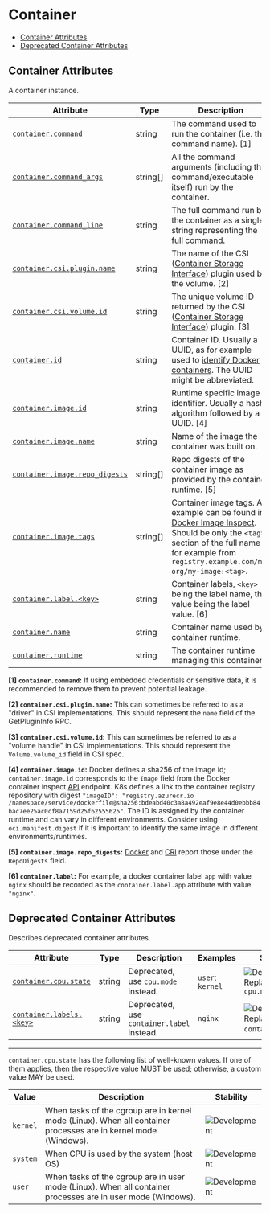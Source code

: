 <!-- NOTE: THIS FILE IS AUTOGENERATED. DO NOT EDIT BY HAND. -->
<!-- see templates/registry/markdown/attribute_namespace.md.j2 -->

# Container

- [Container Attributes](#container-attributes)
- [Deprecated Container Attributes](#deprecated-container-attributes)

## Container Attributes

A container instance.

| Attribute | Type | Description | Examples | Stability |
|---|---|---|---|---|
| <a id="container-command" href="#container-command">`container.command`</a> | string | The command used to run the container (i.e. the command name). [1] | `otelcontribcol` | ![Development](https://img.shields.io/badge/-development-blue) |
| <a id="container-command-args" href="#container-command-args">`container.command_args`</a> | string[] | All the command arguments (including the command/executable itself) run by the container. | `["otelcontribcol", "--config", "config.yaml"]` | ![Development](https://img.shields.io/badge/-development-blue) |
| <a id="container-command-line" href="#container-command-line">`container.command_line`</a> | string | The full command run by the container as a single string representing the full command. | `otelcontribcol --config config.yaml` | ![Development](https://img.shields.io/badge/-development-blue) |
| <a id="container-csi-plugin-name" href="#container-csi-plugin-name">`container.csi.plugin.name`</a> | string | The name of the CSI ([Container Storage Interface](https://github.com/container-storage-interface/spec)) plugin used by the volume. [2] | `pd.csi.storage.gke.io` | ![Development](https://img.shields.io/badge/-development-blue) |
| <a id="container-csi-volume-id" href="#container-csi-volume-id">`container.csi.volume.id`</a> | string | The unique volume ID returned by the CSI ([Container Storage Interface](https://github.com/container-storage-interface/spec)) plugin. [3] | `projects/my-gcp-project/zones/my-gcp-zone/disks/my-gcp-disk` | ![Development](https://img.shields.io/badge/-development-blue) |
| <a id="container-id" href="#container-id">`container.id`</a> | string | Container ID. Usually a UUID, as for example used to [identify Docker containers](https://docs.docker.com/engine/containers/run/#container-identification). The UUID might be abbreviated. | `a3bf90e006b2` | ![Development](https://img.shields.io/badge/-development-blue) |
| <a id="container-image-id" href="#container-image-id">`container.image.id`</a> | string | Runtime specific image identifier. Usually a hash algorithm followed by a UUID. [4] | `sha256:19c92d0a00d1b66d897bceaa7319bee0dd38a10a851c60bcec9474aa3f01e50f` | ![Development](https://img.shields.io/badge/-development-blue) |
| <a id="container-image-name" href="#container-image-name">`container.image.name`</a> | string | Name of the image the container was built on. | `gcr.io/opentelemetry/operator` | ![Development](https://img.shields.io/badge/-development-blue) |
| <a id="container-image-repo-digests" href="#container-image-repo-digests">`container.image.repo_digests`</a> | string[] | Repo digests of the container image as provided by the container runtime. [5] | `["example@sha256:afcc7f1ac1b49db317a7196c902e61c6c3c4607d63599ee1a82d702d249a0ccb", "internal.registry.example.com:5000/example@sha256:b69959407d21e8a062e0416bf13405bb2b71ed7a84dde4158ebafacfa06f5578"]` | ![Development](https://img.shields.io/badge/-development-blue) |
| <a id="container-image-tags" href="#container-image-tags">`container.image.tags`</a> | string[] | Container image tags. An example can be found in [Docker Image Inspect](https://docs.docker.com/engine/api/v1.43/#tag/Image/operation/ImageInspect). Should be only the `<tag>` section of the full name for example from `registry.example.com/my-org/my-image:<tag>`. | `["v1.27.1", "3.5.7-0"]` | ![Development](https://img.shields.io/badge/-development-blue) |
| <a id="container-label" href="#container-label">`container.label.<key>`</a> | string | Container labels, `<key>` being the label name, the value being the label value. [6] | `nginx` | ![Development](https://img.shields.io/badge/-development-blue) |
| <a id="container-name" href="#container-name">`container.name`</a> | string | Container name used by container runtime. | `opentelemetry-autoconf` | ![Development](https://img.shields.io/badge/-development-blue) |
| <a id="container-runtime" href="#container-runtime">`container.runtime`</a> | string | The container runtime managing this container. | `docker`; `containerd`; `rkt` | ![Development](https://img.shields.io/badge/-development-blue) |

**[1] `container.command`:** If using embedded credentials or sensitive data, it is recommended to remove them to prevent potential leakage.

**[2] `container.csi.plugin.name`:** This can sometimes be referred to as a "driver" in CSI implementations. This should represent the `name` field of the GetPluginInfo RPC.

**[3] `container.csi.volume.id`:** This can sometimes be referred to as a "volume handle" in CSI implementations. This should represent the `Volume.volume_id` field in CSI spec.

**[4] `container.image.id`:** Docker defines a sha256 of the image id; `container.image.id` corresponds to the `Image` field from the Docker container inspect [API](https://docs.docker.com/engine/api/v1.43/#tag/Container/operation/ContainerInspect) endpoint.
K8s defines a link to the container registry repository with digest `"imageID": "registry.azurecr.io /namespace/service/dockerfile@sha256:bdeabd40c3a8a492eaf9e8e44d0ebbb84bac7ee25ac0cf8a7159d25f62555625"`.
The ID is assigned by the container runtime and can vary in different environments. Consider using `oci.manifest.digest` if it is important to identify the same image in different environments/runtimes.

**[5] `container.image.repo_digests`:** [Docker](https://docs.docker.com/engine/api/v1.43/#tag/Image/operation/ImageInspect) and [CRI](https://github.com/kubernetes/cri-api/blob/c75ef5b473bbe2d0a4fc92f82235efd665ea8e9f/pkg/apis/runtime/v1/api.proto#L1237-L1238) report those under the `RepoDigests` field.

**[6] `container.label`:** For example, a docker container label `app` with value `nginx` should be recorded as the `container.label.app` attribute with value `"nginx"`.

## Deprecated Container Attributes

Describes deprecated container attributes.

| Attribute | Type | Description | Examples | Stability |
|---|---|---|---|---|
| <a id="container-cpu-state" href="#container-cpu-state">`container.cpu.state`</a> | string | Deprecated, use `cpu.mode` instead. | `user`; `kernel` | ![Deprecated](https://img.shields.io/badge/-deprecated-red)<br>Replaced by `cpu.mode` |
| <a id="container-labels" href="#container-labels">`container.labels.<key>`</a> | string | Deprecated, use `container.label` instead. | `nginx` | ![Deprecated](https://img.shields.io/badge/-deprecated-red)<br>Replaced by `container.label`. |

---

`container.cpu.state` has the following list of well-known values. If one of them applies, then the respective value MUST be used; otherwise, a custom value MAY be used.

| Value  | Description | Stability |
|---|---|---|
| `kernel` | When tasks of the cgroup are in kernel mode (Linux). When all container processes are in kernel mode (Windows). | ![Development](https://img.shields.io/badge/-development-blue) |
| `system` | When CPU is used by the system (host OS) | ![Development](https://img.shields.io/badge/-development-blue) |
| `user` | When tasks of the cgroup are in user mode (Linux). When all container processes are in user mode (Windows). | ![Development](https://img.shields.io/badge/-development-blue) |
